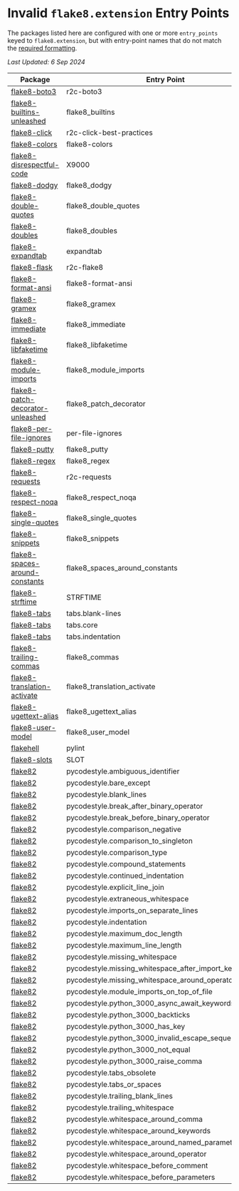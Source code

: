 Invalid `flake8.extension` Entry Points
=======================================

The packages listed here are configured with one or more `entry_points`
keyed to `flake8.extension`, but with entry-point names that do not
match the [required formatting](https://flake8.pycqa.org/en/latest/plugin-development/registering-plugins.html).

*Last Updated:  6 Sep 2024*

Package|Entry Point
-|-
[flake8-boto3](https://pypi.org/project/flake8-boto3)|r2c-boto3
[flake8-builtins-unleashed](https://pypi.org/project/flake8-builtins-unleashed)|flake8_builtins
[flake8-click](https://pypi.org/project/flake8-click)|r2c-click-best-practices
[flake8-colors](https://pypi.org/project/flake8-colors)|flake8-colors
[flake8-disrespectful-code](https://pypi.org/project/flake8-disrespectful-code)|X9000
[flake8-dodgy](https://pypi.org/project/flake8-dodgy)|flake8_dodgy
[flake8-double-quotes](https://pypi.org/project/flake8-double-quotes)|flake8_double_quotes
[flake8-doubles](https://pypi.org/project/flake8-doubles)|flake8_doubles
[flake8-expandtab](https://pypi.org/project/flake8-expandtab)|expandtab
[flake8-flask](https://pypi.org/project/flake8-flask)|r2c-flake8
[flake8-format-ansi](https://pypi.org/project/flake8-format-ansi)|flake8-format-ansi
[flake8-gramex](https://pypi.org/project/flake8-gramex)|flake8_gramex
[flake8-immediate](https://pypi.org/project/flake8-immediate)|flake8_immediate
[flake8-libfaketime](https://pypi.org/project/flake8-libfaketime)|flake8_libfaketime
[flake8-module-imports](https://pypi.org/project/flake8-module-imports)|flake8_module_imports
[flake8-patch-decorator-unleashed](https://pypi.org/project/flake8-patch-decorator-unleashed)|flake8_patch_decorator
[flake8-per-file-ignores](https://pypi.org/project/flake8-per-file-ignores)|per-file-ignores
[flake8-putty](https://pypi.org/project/flake8-putty)|flake8_putty
[flake8-regex](https://pypi.org/project/flake8-regex)|flake8_regex
[flake8-requests](https://pypi.org/project/flake8-requests)|r2c-requests
[flake8-respect-noqa](https://pypi.org/project/flake8-respect-noqa)|flake8_respect_noqa
[flake8-single-quotes](https://pypi.org/project/flake8-single-quotes)|flake8_single_quotes
[flake8-snippets](https://pypi.org/project/flake8-snippets)|flake8_snippets
[flake8-spaces-around-constants](https://pypi.org/project/flake8-spaces-around-constants)|flake8_spaces_around_constants
[flake8-strftime](https://pypi.org/project/flake8-strftime)|STRFTIME
[flake8-tabs](https://pypi.org/project/flake8-tabs)|tabs.blank-lines
[flake8-tabs](https://pypi.org/project/flake8-tabs)|tabs.core
[flake8-tabs](https://pypi.org/project/flake8-tabs)|tabs.indentation
[flake8-trailing-commas](https://pypi.org/project/flake8-trailing-commas)|flake8_commas
[flake8-translation-activate](https://pypi.org/project/flake8-translation-activate)|flake8_translation_activate
[flake8-ugettext-alias](https://pypi.org/project/flake8-ugettext-alias)|flake8_ugettext_alias
[flake8-user-model](https://pypi.org/project/flake8-user-model)|flake8_user_model
[flakehell](https://pypi.org/project/flakehell)|pylint
[flake8-slots](https://pypi.org/project/flake8-slots)|SLOT
[flake82](https://pypi.org/project/flake82)|pycodestyle.ambiguous_identifier
[flake82](https://pypi.org/project/flake82)|pycodestyle.bare_except
[flake82](https://pypi.org/project/flake82)|pycodestyle.blank_lines
[flake82](https://pypi.org/project/flake82)|pycodestyle.break_after_binary_operator
[flake82](https://pypi.org/project/flake82)|pycodestyle.break_before_binary_operator
[flake82](https://pypi.org/project/flake82)|pycodestyle.comparison_negative
[flake82](https://pypi.org/project/flake82)|pycodestyle.comparison_to_singleton
[flake82](https://pypi.org/project/flake82)|pycodestyle.comparison_type
[flake82](https://pypi.org/project/flake82)|pycodestyle.compound_statements
[flake82](https://pypi.org/project/flake82)|pycodestyle.continued_indentation
[flake82](https://pypi.org/project/flake82)|pycodestyle.explicit_line_join
[flake82](https://pypi.org/project/flake82)|pycodestyle.extraneous_whitespace
[flake82](https://pypi.org/project/flake82)|pycodestyle.imports_on_separate_lines
[flake82](https://pypi.org/project/flake82)|pycodestyle.indentation
[flake82](https://pypi.org/project/flake82)|pycodestyle.maximum_doc_length
[flake82](https://pypi.org/project/flake82)|pycodestyle.maximum_line_length
[flake82](https://pypi.org/project/flake82)|pycodestyle.missing_whitespace
[flake82](https://pypi.org/project/flake82)|pycodestyle.missing_whitespace_after_import_keyword
[flake82](https://pypi.org/project/flake82)|pycodestyle.missing_whitespace_around_operator
[flake82](https://pypi.org/project/flake82)|pycodestyle.module_imports_on_top_of_file
[flake82](https://pypi.org/project/flake82)|pycodestyle.python_3000_async_await_keywords
[flake82](https://pypi.org/project/flake82)|pycodestyle.python_3000_backticks
[flake82](https://pypi.org/project/flake82)|pycodestyle.python_3000_has_key
[flake82](https://pypi.org/project/flake82)|pycodestyle.python_3000_invalid_escape_sequence
[flake82](https://pypi.org/project/flake82)|pycodestyle.python_3000_not_equal
[flake82](https://pypi.org/project/flake82)|pycodestyle.python_3000_raise_comma
[flake82](https://pypi.org/project/flake82)|pycodestyle.tabs_obsolete
[flake82](https://pypi.org/project/flake82)|pycodestyle.tabs_or_spaces
[flake82](https://pypi.org/project/flake82)|pycodestyle.trailing_blank_lines
[flake82](https://pypi.org/project/flake82)|pycodestyle.trailing_whitespace
[flake82](https://pypi.org/project/flake82)|pycodestyle.whitespace_around_comma
[flake82](https://pypi.org/project/flake82)|pycodestyle.whitespace_around_keywords
[flake82](https://pypi.org/project/flake82)|pycodestyle.whitespace_around_named_parameter_equals
[flake82](https://pypi.org/project/flake82)|pycodestyle.whitespace_around_operator
[flake82](https://pypi.org/project/flake82)|pycodestyle.whitespace_before_comment
[flake82](https://pypi.org/project/flake82)|pycodestyle.whitespace_before_parameters